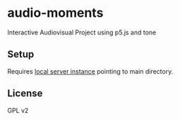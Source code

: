 # audio-moments
Interactive Audiovisual Project using p5.js and tone

## Setup
Requires [local server instance](https://github.com/processing/p5.js/wiki/Local-server) pointing to main directory.


## License
GPL v2
